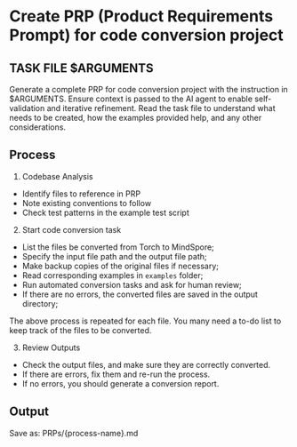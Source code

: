 # Create PRP (Product Requirements Prompt) for code conversion project

## TASK FILE $ARGUMENTS

Generate a complete PRP for code conversion project with the instruction in $ARGUMENTS. Ensure context is passed to the AI agent to enable self-validation and iterative refinement. Read the task file to understand what needs to be created, how the examples provided help, and any other considerations.


## Process

1. Codebase Analysis

- Identify files to reference in PRP
- Note existing conventions to follow
- Check test patterns in the example test script

2. Start code conversion task
- List the files be converted from Torch to MindSpore;
- Specify the input file path and the output file path;
- Make backup copies of the original files if necessary;
- Read corresponding examples in `examples` folder;
- Run automated conversion tasks and ask for human review;
- If there are no errors, the converted files are saved in the output directory;

The above process is repeated for each file. You many need a to-do list to keep track of the files to be converted.

3. Review Outputs
- Check the output files, and make sure they are correctly converted.
- If there are errors, fix them and re-run the process.
- If no errors, you should generate a conversion report.


## Output
Save as: PRPs/{process-name}.md